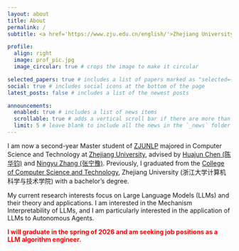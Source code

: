 ```yaml
---
layout: about
title: About
permalink: /
subtitle: <a href='https://www.zju.edu.cn/english/'>Zhejiang University</a>; <a href='https://github.com/zjunlp'>ZJUNLP</a>.

profile:
  align: right
  image: prof_pic.jpg
  image_circular: true # crops the image to make it circular

selected_papers: true # includes a list of papers marked as "selected={true}"
social: true # includes social icons at the bottom of the page
latest_posts: false # includes a list of the newest posts

announcements:
  enabled: true # includes a list of news items
  scrollable: true # adds a vertical scroll bar if there are more than 3 news items
  limit: 5 # leave blank to include all the news in the `_news` folder
---
```


I am now a second-year Master student of [ZJUNLP](https://github.com/zjunlp) majored in Computer Science and Technology at [Zhejiang University](https://www.zju.edu.cn/english/), advised by [Huajun Chen (陈华钧)](https://person.zju.edu.cn/huajun) and [Ningyu Zhang (张宁豫)](https://person.zju.edu.cn/ningyu). Previously, I graduated from the [College of Computer Science and Technology](http://www.en.cs.zju.edu.cn/), Zhejiang University (浙江大学计算机科学与技术学院) with a bachelor’s degree.

My current research interests focus on Large Language Models (LLMs) and their theory and applications. I am interested in the Mechanism Interpretability of LLMs, and I am particularly interested in the application of LLMs to Autonomous Agents.

<b><span style="color: red; font-weight: bold;">I will graduate in the spring of 2026 and am seeking job positions as a LLM algorithm engineer.</span></b>
